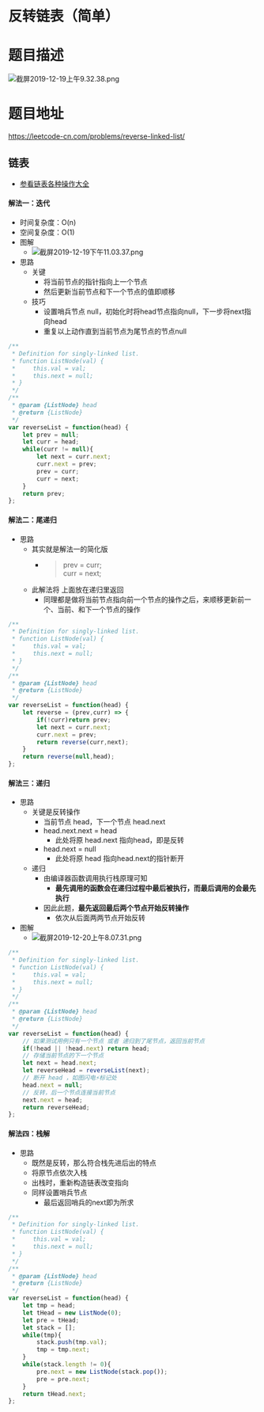 # 反转链表（简单）
# 题目描述
![截屏2019-12-19上午9.32.38.png](https://pic.leetcode-cn.com/5e216425adb16842467328f214068d61f84fea1b74429625d38cfd750c67bee7-%E6%88%AA%E5%B1%8F2019-12-19%E4%B8%8A%E5%8D%889.32.38.png)
# 题目地址
<https://leetcode-cn.com/problems/reverse-linked-list/>
## 链表
+ [参看链表各种操作大全](https://github.com/Alex660/Algorithms-and-data-structures/blob/master/algo/%E9%93%BE%E8%A1%A8_linkedList.md)
#### 解法一：迭代
+ 时间复杂度：O(n)
+ 空间复杂度：O(1)
+ 图解
  + ![截屏2019-12-19下午11.03.37.png](https://pic.leetcode-cn.com/88bfee967d158aa1cc94bd56539577f166571e1f63ab3a0510629b4189f4a3c1-%E6%88%AA%E5%B1%8F2019-12-19%E4%B8%8B%E5%8D%8811.03.37.png)
+ 思路
  + 关键
    + 将当前节点的指针指向上一个节点
    + 然后更新当前节点和下一个节点的值即顺移
  + 技巧
    + 设置哨兵节点 null，初始化时将head节点指向null，下一步将next指向head
    + 重复以上动作直到当前节点为尾节点的节点null
```javascript
/**
 * Definition for singly-linked list.
 * function ListNode(val) {
 *     this.val = val;
 *     this.next = null;
 * }
 */
/**
 * @param {ListNode} head
 * @return {ListNode}
 */
var reverseList = function(head) {
    let prev = null;
    let curr = head;
    while(curr != null){
        let next = curr.next;
        curr.next = prev;
        prev = curr;
        curr = next;
    }
    return prev;
};
```
#### 解法二：尾递归
+ 思路
  + 其实就是解法一的简化版
    + >prev = curr;  
     curr = next;
  + 此解法将 上面放在递归里返回
    + 同理都是做将当前节点指向前一个节点的操作之后，来顺移更新前一个、当前、和下一个节点的操作
```javascript
/**
 * Definition for singly-linked list.
 * function ListNode(val) {
 *     this.val = val;
 *     this.next = null;
 * }
 */
/**
 * @param {ListNode} head
 * @return {ListNode}
 */
var reverseList = function(head) {
    let reverse = (prev,curr) => {
        if(!curr)return prev;
        let next = curr.next;
        curr.next = prev;
        return reverse(curr,next);
    }
    return reverse(null,head);
};
```
#### 解法三：递归
+ 思路
  + 关键是反转操作
    + 当前节点 head，下一个节点 head.next
    + head.next.next = head
      + 此处将原 head.next 指向head，即是反转
    + head.next = null
      + 此处将原 head 指向head.next的指针断开
  + 递归
    + 由编译器函数调用执行栈原理可知
      + **最先调用的函数会在递归过程中最后被执行，而最后调用的会最先执行**
    + 因此此题，**最先返回最后两个节点开始反转操作**
      + 依次从后面两两节点开始反转
+ 图解
  + ![截屏2019-12-20上午8.07.31.png](https://pic.leetcode-cn.com/aa52928915a4e9d142e206901f8d334d767d29b7482e000078380f28d22c5699-%E6%88%AA%E5%B1%8F2019-12-20%E4%B8%8A%E5%8D%888.07.31.png)
```javascript
/**
 * Definition for singly-linked list.
 * function ListNode(val) {
 *     this.val = val;
 *     this.next = null;
 * }
 */
/**
 * @param {ListNode} head
 * @return {ListNode}
 */
var reverseList = function(head) {
    // 如果测试用例只有一个节点 或者 递归到了尾节点，返回当前节点 
    if(!head || !head.next) return head;
    // 存储当前节点的下一个节点
    let next = head.next;
    let reverseHead = reverseList(next);
    // 断开 head ，如图闪电⚡️标记处
    head.next = null;
    // 反转，后一个节点连接当前节点
    next.next = head;
    return reverseHead;
};
```
#### 解法四：栈解
+ 思路
  + 既然是反转，那么符合栈先进后出的特点
  + 将原节点依次入栈
  + 出栈时，重新构造链表改变指向
  + 同样设置哨兵节点
    + 最后返回哨兵的next即为所求
```javascript
/**
 * Definition for singly-linked list.
 * function ListNode(val) {
 *     this.val = val;
 *     this.next = null;
 * }
 */
/**
 * @param {ListNode} head
 * @return {ListNode}
 */
var reverseList = function(head) {
    let tmp = head;
    let tHead = new ListNode(0);
    let pre = tHead;
    let stack = [];
    while(tmp){
        stack.push(tmp.val);
        tmp = tmp.next;
    }
    while(stack.length != 0){
        pre.next = new ListNode(stack.pop());
        pre = pre.next;
    }
    return tHead.next;
};
```